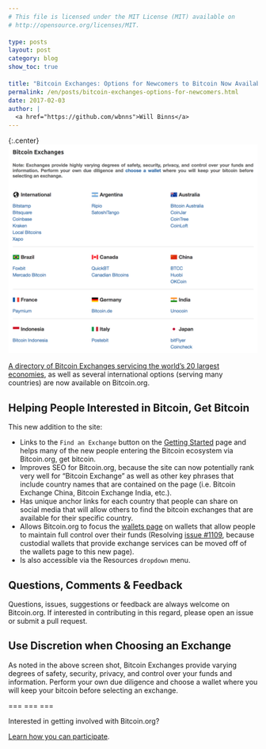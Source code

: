 ```yaml
---
# This file is licensed under the MIT License (MIT) available on
# http://opensource.org/licenses/MIT.

type: posts
layout: post
category: blog
show_toc: true

title: "Bitcoin Exchanges: Options for Newcomers to Bitcoin Now Available"
permalink: /en/posts/bitcoin-exchanges-options-for-newcomers.html
date: 2017-02-03
author: |
  <a href="https://github.com/wbnns">Will Binns</a>
---
```


<div class="post-content" markdown="1">

{:.center}
![Bitcoin Exchanges](/img/blog/free/bitcoin-exchanges.png)

[A directory of Bitcoin Exchanges servicing the world’s 20 largest
economies](https://bitcoin.org/en/exchanges), as well as several international
options (serving many countries) are now available on Bitcoin.org.
</div>
<div class="accordion-toggle" markdown="1">

## Helping People Interested in Bitcoin, Get Bitcoin
</div>

<div class="accordion-content" markdown="1">
This new addition to the site:

- Links to the `Find an Exchange` button on the [Getting Started](https://bitcoin.org/en/getting-started)
page and helps many of the new people entering the Bitcoin ecosystem via
Bitcoin.org, get bitcoin.
- Improves SEO for Bitcoin.org, because the site can now potentially rank very
well for “Bitcoin Exchange” as well as other key phrases that include country
names that are contained on the page (i.e. Bitcoin Exchange China, Bitcoin
Exchange India, etc.).
- Has unique anchor links for each country that people can share on social media
that will allow others to find the bitcoin exchanges that are available for
their specific country.
- Allows Bitcoin.org to focus the [wallets page](https://bitcoin.org/en/choose-your-wallet)
on wallets that allow people to maintain full control over their funds
(Resolving [issue #1109](https://github.com/bitcoin-dot-org/bitcoin.org/issues/1109),
because custodial wallets that provide exchange services can be moved off of the
wallets page to this new page).
- Is also accessible via the Resources `dropdown` menu.
</div>

<div class="accordion-toggle" markdown="1">

## Questions, Comments & Feedback
</div>

<div class="accordion-content" markdown="1">
Questions, issues, suggestions or feedback are always welcome on Bitcoin.org. If
interested in contributing in this regard, please open an issue or submit a pull
request.
</div>

<div class="accordion-toggle" markdown="1">

## Use Discretion when Choosing an Exchange
</div>

<div class="accordion-content" markdown="1">
As noted in the above screen shot, Bitcoin Exchanges provide varying degrees of
safety, security, privacy, and control over your funds and information. Perform
your own due diligence and choose a wallet where you will keep your bitcoin
before selecting an exchange.

=== === ===

Interested in getting involved with Bitcoin.org?

[Learn how you can participate](https://github.com/bitcoin-dot-org/bitcoin.org#how-to-participate).
</div>
